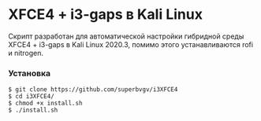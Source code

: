 # XFCE4 + i3-gaps в Kali Linux
Скрипт разработан для автоматической настройки гибридной среды XFCE4 + i3-gaps в Kali Linux 2020.3, помимо этого устанавливаются rofi и nitrogen.
### Установка
~~~ 
$ git clone https://github.com/superbvgv/i3XFCE4
$ cd i3XFCE4/
$ chmod +x install.sh
$ ./install.sh
~~~
